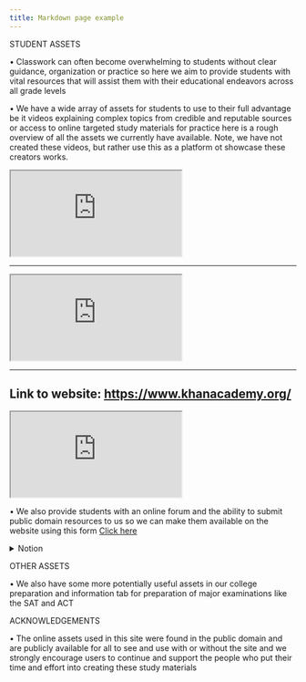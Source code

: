 ```yaml
---
title: Markdown page example
---
```







<!--truncate-->

STUDENT ASSETS

•	Classwork can often become overwhelming to students without clear guidance, organization or practice so here we aim to provide students with vital resources that will assist them with their educational endeavors across all grade levels

•	We have a wide array of assets for students to use to their full advantage be it videos explaining complex topics from credible and reputable sources or access to online targeted study materials for practice here is a rough overview of all the assets we currently have available. Note, we have not created these videos, but rather use this as a platform ot showcase these creators works.

<Container>

<div className="ratio ratio-16x9">


  <iframe src="https://www.youtube.com/embed/RdiSWKRm0_Y" title="YouTube video" allowfullscreen></iframe>
</div>
</Container>

----  


 <Container>

<div className="ratio ratio-16x9">


  <iframe src="https://www.youtube.com/embed/1m9p9iubMLU" title="YouTube video" allowfullscreen></iframe>
</div>
</Container>

----
Link to website: https://www.khanacademy.org/
----

 <Container>

<div className="ratio ratio-16x9">


  <iframe src="https://www.youtube.com/embed/G3xvpB1VS5g" title="YouTube video" allowfullscreen></iframe>
</div>
</Container>


•	We also provide students with an online forum and the ability to submit public domain resources to us so we can make them available on the website using this form <a href="https://docs.google.com/forms/d/e/1FAIpQLSd2CQmABuEiqSXKx0VGkkXyxxG4ydG4cqgAUAZEEG36WC0W5Q/viewform?usp=sf_link">Click here</a>









<details>
  <summary>Notion</summary>
  <div>
    <div>
    
•	We also provide access to notion where students will be able to set up an account and track their work through the calendar and tools provided by Notion
•	If you don’t know how to use notion that’s perfectly fine here is a simple tutorial on how to navigate the interface and a short video on how to use the application

HOW TO USE NOTION?

-	Notion while appearing intimidating at first is actually quite a simple yet versatile calendar tool which can greatly help students space out and organize their workload 
-	All one needs to do is create a notion account using a personal email so they can get access to the site and its tools 
-	From there they will then haver the option to create a personal workspace where they can use the tools and tutorials provided by notion to help organize themselves and track their work and progress 

<Container>

<div className="ratio ratio-16x9">

<iframe src="https://notioniframe.com/notion/lkak2uptgb">
</iframe> 

</div>
</Container>
</div>
    <br/>
    <details>
    </details>
  </div>
</details>


OTHER ASSETS

•	We also have some more potentially useful assets in our college preparation and information tab for preparation of major examinations like the SAT and ACT 

ACKNOWLEDGEMENTS

•	The online assets used in this site were found in the public domain and are publicly available for all to see and use with or without the site and we strongly encourage users to continue and support the people who put their time and effort into creating these study materials
